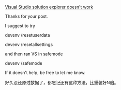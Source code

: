 ﻿[Visual Studio solution explorer doesn't work](https://social.msdn.microsoft.com/Forums/vstudio/en-US/24887c32-5a3c-4e76-9b98-60903897af03/visual-studio-solution-explorer-doesnt-work?forum=vseditor )    



Thanks for your post.

I suggest to try

devenv /resetuserdata

devenv /resetallsettings

and then ran VS in safemode

devenv /safemode

If it doesn't help, be free to let me know.


好久没还原过数据了，都忘记还有这种方法，比重装好N倍。
